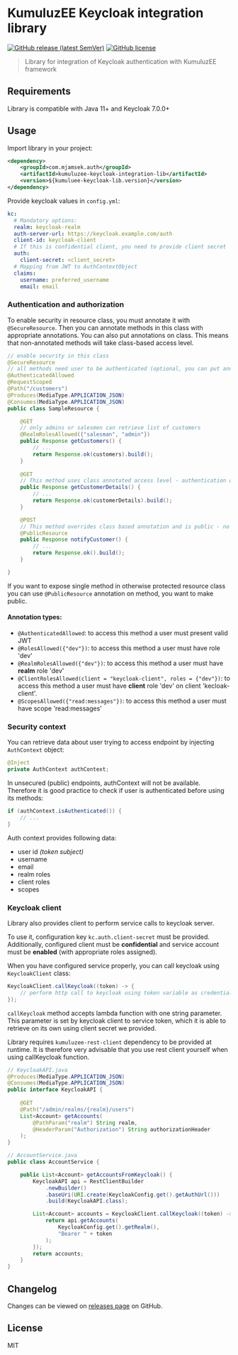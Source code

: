 # KumuluzEE Keycloak integration library

[![GitHub release (latest SemVer)](https://img.shields.io/github/v/release/Jamsek-m/kumuluzee-keycloak-integration-lib)](https://github.com/Jamsek-m/kumuluzee-keycloak-integration-lib/releases)
[![GitHub license](https://img.shields.io/github/license/Jamsek-m/kumuluzee-keycloak-integration-lib)](https://github.com/Jamsek-m/kumuluzee-keycloak-integration-lib/blob/master/LICENSE)

> Library for integration of Keycloak authentication with KumuluzEE framework

## Requirements

Library is compatible with Java 11+ and Keycloak 7.0.0+

## Usage

Import library in your project:
```xml
<dependency>
    <groupId>com.mjamsek.auth</groupId>
    <artifactId>kumuluzee-keycloak-integration-lib</artifactId>
    <version>${kumuluee-keycloak-lib.version}</version>
</dependency>
``` 

Provide keycloak values in `config.yml`:

```yaml
kc:
  # Mandatory options:
  realm: keycloak-realm
  auth-server-url: https://keycloak.example.com/auth
  client-id: keycloak-client
  # If this is confidential client, you need to provide client secret
  auth:
    client-secret: <client_secret>
  # Mapping from JWT to AuthContextObject 
  claims:
    username: preferred_username
    email: email
```

### Authentication and authorization

To enable security in resource class, you must annotate it with `@SecureResource`. Then you can annotate methods in this class with appropriate annotations. You can also put annotations on class. This means that non-annotated methods will take class-based access level.

```java
// enable security in this class
@SecureResource
// all methods need user to be authenticated (optional, you can put annotations on method only)
@AuthenticatedAllowed
@RequestScoped
@Path("/customers")
@Produces(MediaType.APPLICATION_JSON)
@Consumes(MediaType.APPLICATION_JSON)
public class SampleResource {

    @GET
    // only admins or salesmen can retrieve list of customers
    @RealmRolesAllowed({"salesman", "admin"})
    public Response getCustomers() {
        // ... 
        return Response.ok(customers).build();
    }
    
    @GET
    // This method uses class annotated access level - authentication only
    public Response getCustomerDetails() {
        // ... 
        return Response.ok(customerDetails).build();
    }

    @POST
    // This method overrides class based annotation and is public - no authentication needed
    @PublicResource
    public Response notifyCustomer() {
        // ... 
        return Response.ok().build();
    }

}
```

If you want to expose single method in otherwise protected resource class you can use `@PublicResource` annotation on method, you want to make public.

#### Annotation types:

* `@AuthenticatedAllowed`: to access this method a user must present valid JWT
* `@RolesAllowed({"dev"})`: to access this method a user must have role 'dev'
* `@RealmRolesAllowed({"dev"})`: to access this method a user must have **realm** role 'dev'
* `@ClientRolesAllowed(client = "keycloak-client", roles = {"dev"})`: to access this method a user must have **client** role 'dev' on client 'kecloak-client'.
* `@ScopesAllowed({"read:messages"})`: to access this method a user must have scope 'read:messages'

### Security context

You can retrieve data about user trying to access endpoint by injecting `AuthContext` object:

```java
@Inject
private AuthContext authContext;
```

In unsecured (public) endpoints, authContext will not be available. Therefore it is good practice to check if user is authenticated before using its methods:
```java
if (authContext.isAuthenticated()) {
    // ...
}
``` 

Auth context provides following data: 

* user id *(token subject)*
* username
* email
* realm roles
* client roles
* scopes

### Keycloak client

Library also provides client to perform service calls to keycloak server.

To use it, configuration key `kc.auth.client-secret` must be provided. Additionally, configured client must be **confidential** and service account must be **enabled** (with appropriate roles assigned).

When you have configured service properly, you can call keycloak using `KeycloakClient` class:

```java
KeycloakClient.callKeycloak((token) -> {
    // perform http call to keycloak using token variable as credential
});
```

`callKeycloak` method accepts lambda function with one string parameter. This parameter is set by keycloak client to service token, which it is able to retrieve on its own using client secret we provided.

Library requires `kumuluzee-rest-client` dependency to be provided at runtime. It is therefore very advisable that you use rest client  yourself when using callKeycloak function.

```java
// KeycloakAPI.java
@Produces(MediaType.APPLICATION_JSON)
@Consumes(MediaType.APPLICATION_JSON)
public interface KeycloakAPI {
   
    @GET
    @Path("/admin/realms/{realm}/users")
    List<Account> getAccounts(
        @PathParam("realm") String realm,
        @HeaderParam("Authorization") String authorizationHeader
    );
}
``` 

```java
// AccountService.java
public class AccountService {

    public List<Account> getAccountsFromKeycloak() {
        KeycloakAPI api = RestClientBuilder
            .newBuilder()
            .baseUri(URI.create(KeycloakConfig.get().getAuthUrl()))
            .build(KeycloakAPI.class);

        List<Account> accounts = KeycloakClient.callKeycloak((token) -> {
            return api.getAccounts(
                KeycloakConfig.get().getRealm(),
                "Bearer " + token
            );
        });
        return accounts;
    }
}
```

## Changelog

Changes can be viewed on [releases page](https://github.com/Jamsek-m/kumuluzee-keycloak-integration-lib/releases) on GitHub.

## License

MIT
